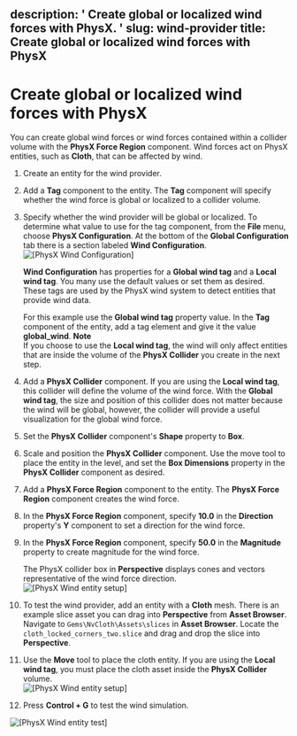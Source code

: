 description: ' Create global or localized wind forces with PhysX. '
slug: wind-provider
title: Create global or localized wind forces with PhysX
---
# Create global or localized wind forces with PhysX<a name="wind-provider"></a>

You can create global wind forces or wind forces contained within a collider volume with the **PhysX Force Region** component\. Wind forces act on PhysX entities, such as **Cloth**, that can be affected by wind\. 

1. Create an entity for the wind provider\. 

1. Add a **Tag** component to the entity\. The **Tag** component will specify whether the wind force is global or localized to a collider volume\. 

1. Specify whether the wind provider will be global or localized\. To determine what value to use for the tag component, from the **File** menu, choose **PhysX Configuration**\. At the bottom of the **Global Configuration** tab there is a section labeled **Wind Configuration**\.   
![\[PhysX Wind Configuration\]](/images/userguide/physx/physx/ui-physx-wind-configuration-1.27.png)

   **Wind Configuration** has properties for a **Global wind tag** and a **Local wind tag**\. You many use the default values or set them as desired\. These tags are used by the PhysX wind system to detect entities that provide wind data\. 

   For this example use the **Global wind tag** property value\. In the **Tag** component of the entity, add a tag element and give it the value **global\_wind**\. 
**Note**  
If you choose to use the **Local wind tag**, the wind will only affect entities that are inside the volume of the **PhysX Collider** you create in the next step\. 

1. Add a **PhysX Collider** component\. If you are using the **Local wind tag**, this collider will define the volume of the wind force\. With the **Global wind tag**, the size and position of this collider does not matter because the wind will be global, however, the collider will provide a useful visualization for the global wind force\. 

1. Set the **PhysX Collider** component's **Shape** property to **Box**\. 

1. Scale and position the **PhysX Collider** component\. Use the move tool to place the entity in the level, and set the **Box Dimensions** property in the **PhysX Collider** component as desired\. 

1. Add a **PhysX Force Region** component to the entity\. The **PhysX Force Region** component creates the wind force\. 

1. In the **PhysX Force Region** component, specify **10\.0** in the **Direction** property's **Y** component to set a direction for the wind force\. 

1. In the **PhysX Force Region** component, specify **50\.0** in the **Magnitude** property to create magnitude for the wind force\. 

   The PhysX collider box in **Perspective** displays cones and vectors representative of the wind force direction\.   
![\[PhysX Wind entity setup\]](/images/userguide/physx/physx/ui-physx-wind-entity-1.27.png)

1. To test the wind provider, add an entity with a **Cloth** mesh\. There is an example slice asset you can drag into **Perspective** from **Asset Browser**\. Navigate to `Gems\NvCloth\Assets\slices` in **Asset Browser**\. Locate the `cloth_locked_corners_two.slice` and drag and drop the slice into **Perspective**\. 

1. Use the **Move** tool to place the cloth entity\. If you are using the **Local wind tag**, you must place the cloth asset inside the **PhysX Collider** volume\.   
![\[PhysX Wind entity setup\]](/images/userguide/physx/physx/ui-physx-wind-cloth-entity-1.27.png)

1. Press **Control \+ G** to test the wind simulation\. 

![\[PhysX Wind entity test\]](/images/userguide/physx/physx/anim-wind-example.gif)